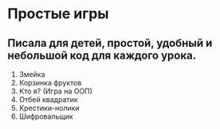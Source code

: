 # Простые игры

## Писала для детей, простой, удобный и небольшой код для каждого урока.

1. Змейка
2. Корзинка фруктов
3. Кто я? (Игра на ООП)
4. Отбей квадратик
5. Крестики-нолики
6. Шифровальщик
